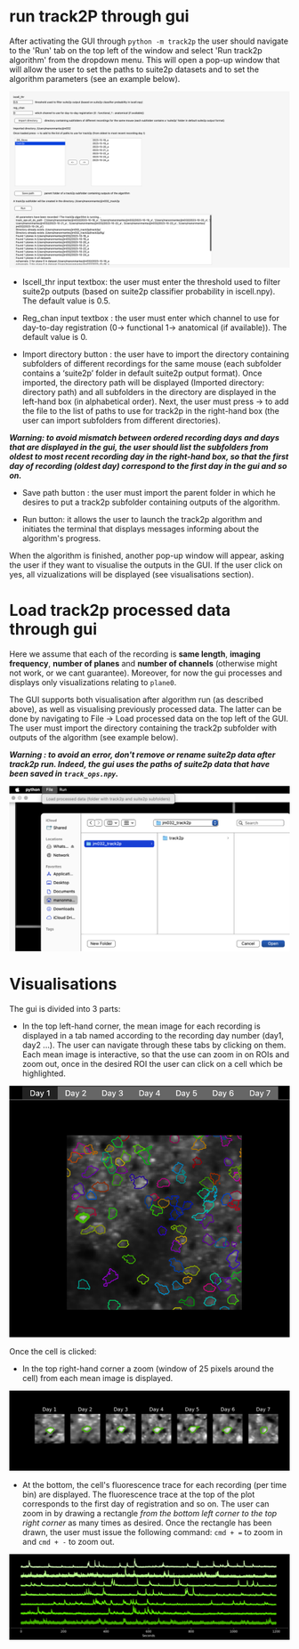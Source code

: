 # run track2P through gui 

After activating the GUI through `python -m track2p` the user should navigate to the 'Run' tab on the top left of the window and select 'Run track2p algorithm' from the dropdown menu. This will open a pop-up window that will allow the user to set the paths to suite2p datasets and to set the algorithm parameters (see an example below). 

![ex_popup_runtrack2p.png](media/plots/ex_popup_runt2p.png) 

- Iscell_thr input textbox: the user must enter the threshold used to filter suite2p outputs (based on suite2p classifier probability in iscell.npy). The default value is 0.5.
  
- Reg_chan input textbox : the user must enter which channel to use for day-to-day registration (0-> functional 1-> anatomical (if available)). The default value is 0.
  
- Import directory button : the user have to import the directory containing subfolders of different recordings for the same mouse (each subfolder contains a ‘suite2p’ folder in default suite2p output format). Once imported, the directory path will be displayed (Imported directory: directory path) and all subfolders in the directory are displayed in the left-hand box (in alphabetical order). Next, the user must press -> to add the file to the list of paths to use for track2p in the right-hand box (the user can import subfolders from different directories).

***Warning: to avoid mismatch between ordered recording days and days that are displayed in the gui, the user should list the subfolders from oldest to most recent recording day in the right-hand box, so that the first day of recording (oldest day) correspond to the first day in the gui and so on.***
  
- Save path button : the user must import the parent folder in which he desires to put a track2p subfolder containing outputs of the algorithm.
  
- Run button: it allows the user to launch the track2p algorithm and initiates the terminal that displays messages informing about the algorithm's progress.

When the algorithm is finished, another pop-up window will appear, asking the user if they want to visualise the outputs in the GUI. If the user click on yes, all vizualizations will be displayed (see visualisations section). 

# Load track2p processed data through gui

Here we assume that each of the recording is **same length**, **imaging frequency**, **number of planes** and **number of channels** (otherwise might not work, or we cant guarantee). Moreover, for now the gui processes and displays only visualizations relating to `plane0`. 

The GUI supports both visualisation after algorithm run (as described above), as well as visualising previously processed data. The latter can be done by navigating to File -> Load processed data on the top left of the GUI. The user must import the directory containing the track2p subfolder with outputs of the algorithm (see example below).

***Warning : to avoid an error, don't remove or rename suite2p data after track2p run. Indeed, the gui uses the paths of suite2p data that have been saved in `track_ops.npy`.***

![ex_t2p_processed_data.png](media/plots/ex_t2p_processed_data.png) 


# Visualisations

The gui is divided into 3 parts: 

- In the top left-hand corner, the mean image for each recording is displayed in a tab named according to the recording day number (day1, day2 ...). The user can navigate through these tabs by clicking on them. Each mean image is interactive, so that the use can zoom in on ROIs and zoom out, once in the desired ROI the user can click on a cell which be highlighted.

![ex_meanimg_Gui](media/plots/ex_meanimg_Gui.png) 

Once the cell is clicked: 

- In the top right-hand corner a zoom (window of 25 pixels around the cell) from each mean image is displayed.

![ex_roi_gui.png](media/plots/ex_roi_gui.png) 
  
- At the bottom, the cell's fluorescence trace for each recording (per time bin) are displayed. The fluorescence trace at the top of the plot corresponds to the first day of registration and so on. The user can zoom in by drawing a rectangle *from the bottom left corner to the top right corner* as many times as desired. Once the rectangle has been drawn, the user must issue the following command: `cmd + =` to zoom in and `cmd + -` to zoom out.

![ex_fluo_gui.png](media/plots/ex_fluo_gui.png)

